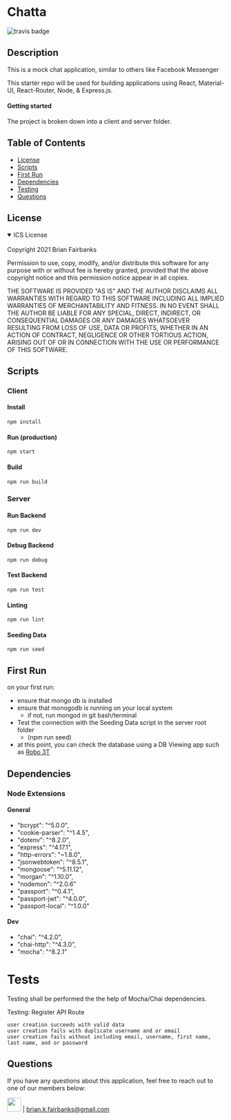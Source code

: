 # Chatta
![travis badge](https://img.shields.io/travis/Brian-Fairbanks/Chatta)

## Description
This is a mock chat application, similar to others like Facebook Messenger

This starter repo will be used for building applications using React, Material-UI, React-Router, Node, & Express.js.

#### Getting started
The project is broken down into a client and server folder.


## Table of Contents
* [License](#license)
* [Scripts](#Scripts)
* [First Run](#first-Run)
* [Dependencies](#dependencies)
* [Testing](#tests)
* [Questions](#questions)

## License

<details open>
<summary>ICS License</summary>
<br>
Copyright 2021 Brian Fairbanks

Permission to use, copy, modify, and/or distribute this software for any purpose with or without fee is hereby granted, provided that the above copyright notice and this permission notice appear in all copies.

THE SOFTWARE IS PROVIDED "AS IS" AND THE AUTHOR DISCLAIMS ALL WARRANTIES WITH REGARD TO THIS SOFTWARE INCLUDING ALL IMPLIED WARRANTIES OF MERCHANTABILITY AND FITNESS. IN NO EVENT SHALL THE AUTHOR BE LIABLE FOR ANY SPECIAL, DIRECT, INDIRECT, OR CONSEQUENTIAL DAMAGES OR ANY DAMAGES WHATSOEVER RESULTING FROM LOSS OF USE, DATA OR PROFITS, WHETHER IN AN ACTION OF CONTRACT, NEGLIGENCE OR OTHER TORTIOUS ACTION, ARISING OUT OF OR IN CONNECTION WITH THE USE OR PERFORMANCE OF THIS SOFTWARE.
</details>


## Scripts
### Client
#### Install
    npm install
#### Run (production)
    npm start
#### Build
    npm run build
    
### Server
#### Run Backend
    npm run dev
#### Debug Backend
    npm run debug
#### Test Backend
    npm run test
#### Linting
    npm run lint
#### Seeding Data
    npm run seed


## First Run
on your first run:
- ensure that mongo db is installed
- ensure that monogodb is running on your local system
  - if not, run mongod in git bash/terminal
- Test the connection with the Seeding Data script in the server root folder
  - (npm run seed)
- at this point, you can check the database using a DB Viewing app such as [Robo 3T](https://robomongo.org/) 

## Dependencies

### Node Extensions
#### General
* "bcrypt": "^5.0.0",
* "cookie-parser": "^1.4.5",
* "dotenv": "^8.2.0",
* "express": "^4.17.1",
* "http-errors": "~1.8.0",
* "jsonwebtoken": "^8.5.1",
* "mongoose": "^5.11.12",
* "morgan": "^1.10.0",
* "nodemon": "^2.0.6"
* "passport": "^0.4.1",
* "passport-jwt": "^4.0.0",
* "passport-local": "^1.0.0"


#### Dev
* "chai": "^4.2.0",
* "chai-http": "^4.3.0",
* "mocha": "^8.2.1"

# Tests
  Testing shall be performed the the help of Mocha/Chai dependencies.

Testing: Register API Route
```
user creation succeeds with valid data
user creation fails with duplicate username and or email
user creation fails without including email, username, first name, last name, and or password
```

## Questions
If you have any questions about this application, feel free to reach out to one of our members below:

<img src="https://avatars0.githubusercontent.com/u/59707181?v=4" height="32" width="32"> | brian.k.fairbanks@gmail.com

